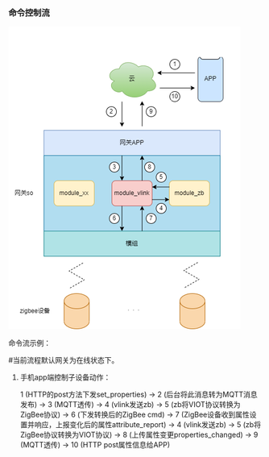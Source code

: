 ### 命令控制流

![avatar](控制流.png)

命令流示例：

#当前流程默认网关为在线状态下。

1. 手机app端控制子设备动作：

   1 (HTTP的post方法下发set_properties) -> 2 (后台将此消息转为MQTT消息发布) -> 3 (MQTT透传) -> 4 (vlink发送zb) -> 5 (zb将VIOT协议转换为ZigBee协议) -> 6 (下发转换后的ZigBee cmd) -> 7 (ZigBee设备收到属性设置并响应，上报变化后的属性attribute_report) -> 4 (vlink发送zb) -> 5 (zb将ZigBee协议转换为VIOT协议) -> 8 (上传属性变更properties_changed) -> 9 (MQTT透传) -> 10 (HTTP post属性信息给APP) 

   

